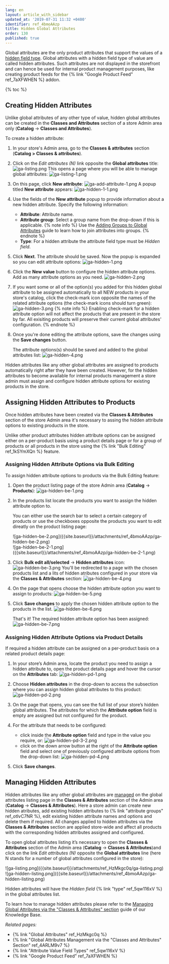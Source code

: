 ```yaml
---
lang: en
layout: article_with_sidebar
updated_at: '2019-07-31 11:32 +0400'
identifier: ref_4bmoAAzp
title: Hidden Global Attributes
order: 130
published: true
---
```

Global attributes are the only product attributes that support the values of a [hidden field type](https://kb.x-cart.com/product_classes_and_attributes/attributes/attribute_values/field_types.html#hidden-field "Hidden Global Attributes"). Global attributes with a hidden field type of value are called hidden attributes. Such attributes are not displayed in the storefront and can hence be used for internal product management purposes, like creating product feeds for the {% link "Google Product Feed" ref_7aXFWHEN %} addon. 

{% toc %}

## Creating Hidden Attributes

Unlike global attributes of any other type of value, hidden global attributes can be created in the **Classes and Attributes** section of a store Admin area only (**Catalog** -> **Classes and Attributes**). 

To create a hidden attribute:
1.  In your store's Admin area, go to the **Classes & attributes** section (**Catalog > Classes & attributes**).
2.  Click on the _Edit attributes (N)_ link opposite the **Global attributes** title:
    ![ga-listing.png]({{site.baseurl}}/attachments/ref_HzMkgc0q/ga-listing.png)
    This opens a page where you will be able to manage global attributes:
    ![ga-listing-1.png]({{site.baseurl}}/attachments/ref_HzMkgc0q/ga-listing-1.png)
3.  On this page, click **New attribute**:
    ![ga-add-attribute-1.png]({{site.baseurl}}/attachments/ref_4ARLM9v7/ga-add-attribute-1.png)
    A popup titled **New attribute** appears:
    ![ga-hidden-1-1.png]({{site.baseurl}}/attachments/ref_4bmoAAzp/ga-hidden-1-1.png)
4.  Use the fields of the **New attribute** popup to provide information about a new hidden attribute. Specify the following information:
    *   **Attribute**: Attribute name.
    *   **Attribute group**: Select a group name from the drop-down if this is applicable.
        {% note info %}
        Use the [Adding Groups to Global Attributes](https://kb.x-cart.com/product_classes_and_attributes/attributes/attribute_scope/global/classes_and_attributes.html#adding-groups-to-global-attributes "Hidden Global Attributes") guide to learn how to join attributes into groups.
        {% endnote %}
    *   **Type**: For a hidden attribute the attribute field type must be _Hidden field_.
5.  Click **Next**. The attribute should be saved. Now the popup is expanded so you can edit attribute options:
    ![ga-hidden-1.png]({{site.baseurl}}/attachments/ref_4bmoAAzp/ga-hidden-1.png)
6.  Click the **New value** button to configure the hidden attribute options. Add as many attribute options as you need.
    ![ga-hidden-2.png]({{site.baseurl}}/attachments/ref_4bmoAAzp/ga-hidden-2.png)
7.  If you want some or all of the option(s) you added for this hidden global attribute to be assigned automatically to all NEW products in your store's catalog, click the check-mark icon opposite the names of the related attribute options (the check-mark icons should turn green): 
    ![ga-hidden-3.png]({{site.baseurl}}/attachments/ref_4bmoAAzp/ga-hidden-3.png)
    {% note info %}
    Enabling check-mark for a hidden attribute option will not affect the products that are present in the store by far. All exisiting products will preserve their current global attributes' configuration.
    {% endnote %}
8.  Once you're done editing the attribute options, save the changes using the **Save changes** button.
    
    The attribute options(s) should be saved and added to the global attributes list:
    ![ga-hidden-4.png]({{site.baseurl}}/attachments/ref_4bmoAAzp/ga-hidden-4.png)
    
Hidden attributes like any other global attributes are assigned to products automatically right after they have been created. However, for the hidden attributes to become available for internal products management a store admin must assign and configure hidden attribute options for existing products in the store.

## Assigning Hidden Attributes to Products

Once hidden attributes have been created via the **Classes & Attributes** section of the store Admin area it's necessary to assing the hidden attribute options to existing products in the store. 

Unlike other product attributes hidden attribute options can be assigned either on a per-product basis using a product details page or for a group of products or all products in the store using the {% link "Bulk Editing" ref_1kSYmXQn %} feature. 

### Assigning Hidden Attribute Options via Bulk Editing

To assign hidden attribute options to products via the Bulk Editing feature:

1. Open the product listing page of the store Admin area (**Catalog** -> **Products**):
   ![ga-hidden-be-1.png]({{site.baseurl}}/attachments/ref_4bmoAAzp/ga-hidden-be-1.png)
2. In the products list locate the products you want to assign the hidden attribute option to.
   
   You can either use the search bar to select a certain category of products or use the checkboxes opposite the products you want to edit direatly on the product listing page:
   <div class="ui stackable two column grid">
     <div class="column" markdown="span">![ga-hidden-be-2.png]({{site.baseurl}}/attachments/ref_4bmoAAzp/ga-hidden-be-2.png)</div>
     <div class="column" markdown="span">![ga-hidden-be-2-1.png]({{site.baseurl}}/attachments/ref_4bmoAAzp/ga-hidden-be-2-1.png)</div>
   </div>
3. Click **Bulk edit all/selected** -> **Hidden attributes** icon:
   ![ga-hidden-be-3.png]({{site.baseurl}}/attachments/ref_4bmoAAzp/ga-hidden-be-3.png)
   You'll be redirected to a page with the chosen products list and a lits of hidden atributes configured in your store via the **Classes & Attributes** section:
   ![ga-hidden-be-4.png]({{site.baseurl}}/attachments/ref_4bmoAAzp/ga-hidden-be-4.png)

4. On the page that opens choose the hidden attribute option you want to assign to products:
   ![ga-hidden-be-5.png]({{site.baseurl}}/attachments/ref_4bmoAAzp/ga-hidden-be-5.png)

5. Click **Save changes** to apply the chosen hidden attribute option to the products in the list.
   ![ga-hidden-be-6.png]({{site.baseurl}}/attachments/ref_4bmoAAzp/ga-hidden-be-6.png)
   
   That's it! The required hidden attribute option has been assigned:
   ![ga-hidden-be-7.png]({{site.baseurl}}/attachments/ref_4bmoAAzp/ga-hidden-be-7.png)


### Assigning Hidden Attribute Options via Product Details

If required a hidden attribute can be assigned on a per-product basis on a related product details page:

1. In your store’s Admin area, locate the product you need to assign a hidden attribute to, open the product details page and hover the cursor on the **Attributes** tab:
   ![ga-hidden-pd-1.png]({{site.baseurl}}/attachments/ref_4bmoAAzp/ga-hidden-pd-1.png)

2. Choose **Hidden attributes** in the drop-down to access the subsection where you can assign hidden global attributes to this product:
   ![ga-hidden-pd-2.png]({{site.baseurl}}/attachments/ref_4bmoAAzp/ga-hidden-pd-2.png)

3. On the page that opens, you can see the full list of your store’s hidden global attributes. The attributes for which the **Attribute option** field is empty are assigned but not configured for the product.
   
4. For the attribute that needs to be configured:
   * click inside the **Attribute option** field and type in the value you require, or:
     ![ga-hidden-pd-3-2.png]({{site.baseurl}}/attachments/ref_4bmoAAzp/ga-hidden-pd-3-2.png)
   * click on the down arrow button at the right of the **Attribute option** field and select one of previously configured attribute options from the drop-down list: 
     ![ga-hidden-pd-4.png]({{site.baseurl}}/attachments/ref_4bmoAAzp/ga-hidden-pd-4.png)

5. Click **Save changes**.

## Managing Hidden Attributes

Hidden attributes like any other global attributes are [managed](https://kb.x-cart.com/product_classes_and_attributes/attributes/attribute_scope/global/classes_and_attributes.html#managing-global-attributes "Hidden Global Attributes") on the global attributes listing page in the **Classes & Attributes** section of the Admin area (**Catalog** -> **Classes & Attributes**). Here a store admin can create new hidden atributes, add existing hidden attributes to {% link "attribute groups" ref_otIvC7NR %}, edit existing hidden attribute names and options and delete them if required. All changes applied to hidden attributes via the **Classes & Attributes** section are applied store-wide and affect all products with the corresponding hidden attributes assigned and configured.

To open global attributes listing it’s necessary to open the **Classes & Attributes** section of the Admin area (**Catalog** -> **Classes & Attributes**)and click on the link _Edit attributes (N)_ opposite the **Global attributes** line (here N stands for a number of global attributes configured in the store):

<div class="ui stackable two column grid">
  <div class="column" markdown="span">![ga-listing.png]({{site.baseurl}}/attachments/ref_HzMkgc0q/ga-listing.png)</div>
  <div class="column" markdown="span">![ga-hidden-listing.png]({{site.baseurl}}/attachments/ref_4bmoAAzp/ga-hidden-listing.png)</div>
</div>

Hidden attributes will have the _Hidden field_ {% link "type" ref_5qw116xV %} in the global attributes list.

To learn how to manage hidden attributes please refer to the [Managing Global Attributes via the "Classes & Attributes" section](https://kb.x-cart.com/product_classes_and_attributes/attributes/attribute_scope/global/classes_and_attributes.html#managing-global-attributes "Hidden Global Attributes") guide of our Knowledge Base.

_Related pages:_
*   {% link "Global Attributes" ref_HzMkgc0q %}
*   {% link "Global Attributes Management via the "Classes and Attributes" Section" ref_4ARLM9v7 %}
*   {% link "Attribute Value Field Types" ref_5qw116xV %}
*   {% link "Google Product Feed" ref_7aXFWHEN %}
